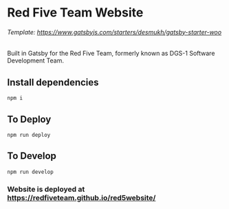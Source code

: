 # Red Five Team Website 
###### Template: https://www.gatsbyjs.com/starters/desmukh/gatsby-starter-woo
Built in Gatsby for the Red Five Team, formerly known as DGS-1 Software Development Team.

## Install dependencies
`npm i`

## To Deploy
`npm run deploy`

## To Develop
`npm run develop`

### Website is deployed at https://redfiveteam.github.io/red5website/
